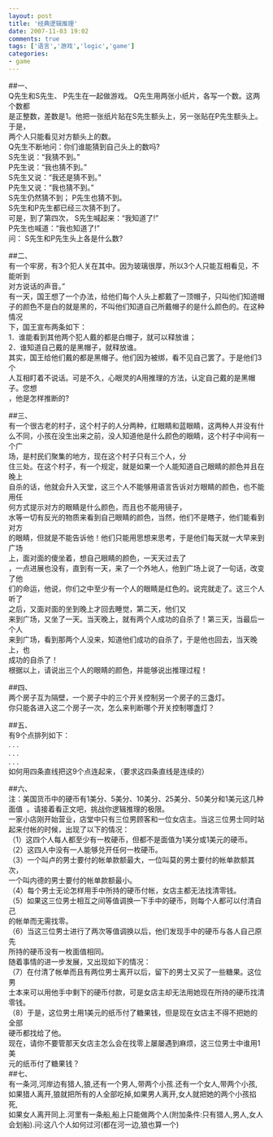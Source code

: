```yaml
---
layout: post
title: '经典逻辑推理'
date: 2007-11-03 19:02
comments: true
tags: ['语言','游戏','logic','game']
categories:
- game
---
```


##一、  
Q先生和S先生、 P先生在一起做游戏。 Q先生用两张小纸片，各写一个数。这两个数都  
是正整数，差数是1。他把一张纸片贴在S先生额头上，另一张贴在P先生额头上。于是，  
两个人只能看见对方额头上的数。  
Q先生不断地问：你们谁能猜到自己头上的数吗?  
S先生说：“我猜不到。”  
P先生说：“我也猜不到。”  
S先生又说：“我还是猜不到。”  
P先生又说：“我也猜不到。”  
S先生仍然猜不到； P先生也猜不到。  
S先生和P先生都已经三次猜不到了。  
可是，到了第四次， S先生喊起来：“我知道了!”  
P先生也喊道：“我也知道了!”  
问： S先生和P先生头上各是什么数?  
  
##二、  
有一个牢房，有3个犯人关在其中。因为玻璃很厚，所以3个人只能互相看见，不能听到  
对方说话的声音。”  
有一天，国王想了一个办法，给他们每个人头上都戴了一顶帽子，只叫他们知道帽  
子的颜色不是白的就是黑的，不叫他们知道自己所戴帽子的是什么颜色的。在这种情况  
下，国王宣布两条如下：  
1．谁能看到其他两个犯人戴的都是白帽子，就可以释放谁；  
2．谁知道自己戴的是黑帽子，就释放谁。  
其实，国王给他们戴的都是黑帽子。他们因为被绑，看不见自己罢了。于是他们3个  
人互相盯着不说话。可是不久，心眼灵的A用推理的方法，认定自己戴的是黑帽子。您想  
，他是怎样推断的?  
  
##三、  
有一个很古老的村子，这个村子的人分两种，红眼睛和蓝眼睛，这两种人并没有什  
么不同，小孩在没生出来之前，没人知道他是什么颜色的眼睛，这个村子中间有一个广  
场，是村民们聚集的地方，现在这个村子只有三个人，分  
住三处。在这个村子，有一个规定，就是如果一个人能知道自己眼睛的颜色并且在晚上  
自杀的话，他就会升入天堂，这三个人不能够用语言告诉对方眼睛的颜色，也不能用任  
何方式提示对方的眼睛是什么颜色，而且也不能用镜子，  
水等一切有反光的物质来看到自己眼睛的颜色，当然，他们不是瞎子，他们能看到对方  
的眼睛，但就是不能告诉他！他们只能用思想来思考，于是他们每天就一大早来到广场  
上，面对面的傻坐着，想自己眼睛的颜色，一天天过去了  
，一点进展也没有，直到有一天，来了一个外地人，他到广场上说了一句话，改变了他  
们的命运，他说，你们之中至少有一个人的眼睛是红色的。说完就走了。这三个人听了  
之后，又面对面的坐到晚上才回去睡觉，第二天，他们又  
来到广场，又坐了一天。当天晚上，就有两个人成功的自杀了！第三天，当最后一个人  
来到广场，看到那两个人没来，知道他们成功的自杀了，于是他也回去，当天晚上，也  
成功的自杀了！  
根据以上，请说出三个人的眼睛的颜色，并能够说出推理过程！  
  
##四、  
两个房子互为隔壁，一个房子中的三个开关控制另一个房子的三盏灯。  
你只能各进入这二个房子一次，怎么来判断哪个开关控制哪盏灯？  
  
##五、  
有9个点排列如下：  
. . .  
. . .  
. . .  
如何用四条直线把这9个点连起来，（要求这四条直线是连续的）  
  
##六、  
注：美国货币中的硬币有1美分、5美分、10美分、25美分、50美分和1美元这几种面值  。请接着看正文吧，挑战你逻辑推理的极限。  
一家小店刚开始营业，店堂中只有三位男顾客和一位女店主。当这三位男士同时站  
起来付帐的时候，出现了以下的情况：  
（1）这四个人每人都至少有一枚硬币，但都不是面值为1美分或1美元的硬币。  
（2）这四人中没有一人能够兑开任何一枚硬币。  
（3）一个叫卢的男士要付的帐单款额最大，一位叫莫的男士要付的帐单款额其次，  
一个叫内德的男士要付的帐单款额最小。  
（4）每个男士无论怎样用手中所持的硬币付帐，女店主都无法找清零钱。  
（5）如果这三位男士相互之间等值调换一下手中的硬币，则每个人都可以付清自己  
的帐单而无需找零。  
（6）当这三位男士进行了两次等值调换以后，他们发现手中的硬币与各人自己原先  
所持的硬币没有一枚面值相同。  
随着事情的进一步发展，又出现如下的情况：  
（7）在付清了帐单而且有两位男士离开以后，留下的男士又买了一些糖果。这位男  
士本来可以用他手中剩下的硬币付款，可是女店主却无法用她现在所持的硬币找清零钱。  
（8）于是，这位男士用1美元的纸币付了糖果钱，但是现在女店主不得不把她的全部  
硬币都找给了他。  
现在，请你不要管那天女店主怎么会在找零上屡屡遇到麻烦，这三位男士中谁用1美  
元的纸币付了糖果钱？  
##七、  
有一条河,河岸边有猎人,狼,还有一个男人,带两个小孩.还有一个女人,带两个小孩,  
如果猎人离开,狼就把所有的人全部吃掉,如果男人离开,女人就把她的两个小孩掐死,  
如果女人离开同上.河里有一条船,船上只能做两个人(附加条件:只有猎人,男人,女人  
会划船).问:这八个人如何过河(都在河一边,狼也算一个)


